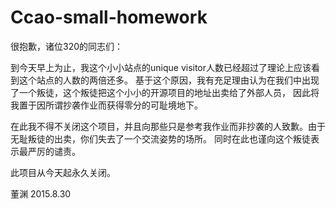 # Ccao-small-homework
很抱歉，诸位320的同志们：

到今天早上为止，我这个小小站点的unique visitor人数已经超过了理论上应该看到这个站点的人数的两倍还多。
基于这个原因，我有充足理由认为在我们中出现了一个叛徒，这个叛徒把这个小小的开源项目的地址出卖给了外部人员，
因此将我置于因所谓抄袭作业而获得零分的可耻境地下。

在此我不得不关闭这个项目，并且向那些只是参考我作业而非抄袭的人致歉。由于无耻叛徒的出卖，你们失去了一个交流姿势的场所。
同时在此也谨向这个叛徒表示最严厉的谴责。

此项目从今天起永久关闭。

董渊
2015.8.30
